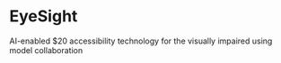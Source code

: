 # EyeSight
AI-enabled $20 accessibility technology for the visually impaired using model collaboration

